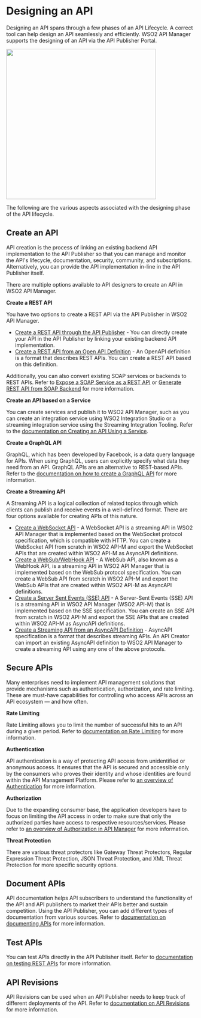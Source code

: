 # Designing an API

Designing an API spans through a few phases of an API Lifecycle. A correct tool can help design an API seamlessly and efficiently. WSO2 API Manager supports the designing of an API via the API Publisher Portal. 
  
<img src="{{base_path}}/assets/img/learn/design-api/design-api-lifecycle.png" height="400" />

The following are the various aspects associated with the designing phase of the API lifecycle.

## Create an API

API creation is the process of linking an existing backend API implementation to the API Publisher so that you can manage and monitor the API's lifecycle, documentation, security, community, and subscriptions. Alternatively, you can provide the API implementation in-line in the API Publisher itself.

There are multiple options available to API designers to create an API in WSO2 API Manager.

**Create a REST API**

You have two options to create a REST API via the API Publisher in WSO2 API Manager.

- [Create a REST API through the API Publisher]({{base_path}}/manage-apis/design/create-api/create-rest-api/create-a-rest-api) - You can directly create your API in the API Publisher by linking your existing backend API implementation.
- [Create a REST API from an Open API Definition]({{base_path}}/manage-apis/design/create-api/create-rest-api/create-a-rest-api-from-an-openapi-definition) - An OpenAPI definition is a format that describes REST APIs. You can create a REST API based on this definition.

Additionally, you can also convert existing SOAP services or backends to REST APIs. Refer to [Expose a SOAP Service as a REST API]({{base_path}}/manage-apis/design/create-api/create-rest-api/expose-a-soap-service-as-a-rest-api) or [Generate REST API from SOAP Backend]({{base_path}}/manage-apis/design/create-api/create-rest-api/generate-rest-api-from-soap-backend) for more information.

**Create an API based on a Service**

You can create services and publish it to WSO2 API Manager, such as you can create an integration service using WSO2 Integration Studio or a streaming integration service using the Streaming Integration Tooling. Refer to the [documentation on Creating an API Using a Service]({{base_path}}/manage-apis/design/create-api/create-an-api-using-a-service).

**Create a GraphQL API**

GraphQL, which has been developed by Facebook, is a data query language for APIs. When using GraphQL, users can explicitly specify what data they need from an API. GraphQL APIs are an alternative to REST-based APIs. Refer to the [documentation on how to create a GraphQL API]({{base_path}}/manage-apis/design/create-api/create-graphql-api/create-a-graphql-api/) for more information.

**Create a Streaming API**

A Streaming API is a logical collection of related topics through which clients can publish and receive events in a well-defined format. There are four options available for creating APIs of this nature.

- [Create a WebSocket API]({{base_path}}/manage-apis/design/create-api/create-streaming-api/create-a-websocket-streaming-api) - A WebSocket API is a streaming API in WSO2 API Manager that is implemented based on the WebSocket protocol specification, which is compatible with HTTP. You can create a WebSocket API from scratch in WSO2 API-M and export the WebSocket APIs that are created within WSO2 API-M as AsyncAPI definitions.
- [Create a WebSub/WebHook API]({{base_path}}/manage-apis/design/create-api/create-streaming-api/create-a-websub-streaming-api) - A WebSub API, also known as a WebHook API, is a streaming API in WSO2 API Manager that is implemented based on the WebSub protocol specification. You can create a WebSub API from scratch in WSO2 API-M and export the WebSub APIs that are created within WSO2 API-M as AsyncAPI definitions.
- [Create a Server Sent Events (SSE) API]({{base_path}}/manage-apis/design/create-api/create-streaming-api/create-a-sse-streaming-api) - A Server-Sent Events (SSE) API is a streaming API in WSO2 API Manager (WSO2 API-M) that is implemented based on the SSE specification. You can create an SSE API from scratch in WSO2 API-M and export the SSE APIs that are created within WSO2 API-M as AsyncAPI definitions.
- [Create a Streaming API from an AsyncAPI Definition]({{base_path}}/manage-apis/design/create-api/create-streaming-api/create-a-streaming-api-from-an-asyncapi-definition) - AsyncAPI specification is a format that describes streaming APIs. An API Creator can import an existing AsyncAPI definition to WSO2 API Manager to create a streaming API using any one of the above protocols.

## Secure APIs

Many enterprises need to implement API management solutions that provide mechanisms such as authentication, authorization, and rate limiting. These are must-have capabilities for controlling who access APIs across an API ecosystem — and how often.

**Rate Limiting**

Rate Limiting allows you to limit the number of successful hits to an API during a given period. Refer to [documentation on Rate Limiting]({{base_path}}/manage-apis/design/rate-limiting/introducing-throttling-use-cases/) for more information.

**Authentication**

API authentication is a way of protecting API access from unidentified or anonymous access. It ensures that the API is secured and accessible only by the consumers who proves their identity and whose identities are found within the API Management Platform. Please refer to [an overview of Authentication]({{base_path}}/manage-apis/design/api-security/api-authentication/api-authentication-overview) for more information.

**Authorization**

Due to the expanding consumer base, the application developers have to focus on limiting the API access in order to make sure that only the authorized parties have access to respective resources/services. Please refer to [an overview of Authorization in API Manager]({{base_path}}/manage-apis/design/api-security/authorization/api-authorization) for more information.

**Threat Protection**

There are various threat protectors like Gateway Threat Protectors, Regular Expression Threat Protection, JSON Threat Protection, and XML Threat Protection for more specific security options.

## Document APIs

API documentation helps API subscribers to understand the functionality of the API and API publishers to market their APIs better and sustain competition. Using the API Publisher, you can add different types of documentation from various sources. Refer to [documentation on documenting APIs]({{base_path}}/manage-apis/design/api-documentation/add-api-documentation) for more information.

## Test APIs

You can test APIs directly in the API Publisher itself. Refer to [documentation on testing REST APIs]({{base_path}}/manage-apis/design/create-api/test-a-rest-api) for more information.

## API Revisions

API Revisions can be used when an API Publisher needs to keep track of different deployments of the API. Refer to [documentation on API Revisions]({{base_path}}/manage-apis/design/create-api/create-api-revisions) for more information.
